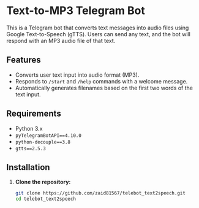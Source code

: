 # Text-to-MP3 Telegram Bot

This is a Telegram bot that converts text messages into audio files using Google Text-to-Speech (gTTS). Users can send any text, and the bot will respond with an MP3 audio file of that text.

## Features
- Converts user text input into audio format (MP3).
- Responds to `/start` and `/help` commands with a welcome message.
- Automatically generates filenames based on the first two words of the text input.

## Requirements
- Python 3.x
- `pyTelegramBotAPI==4.10.0`
- `python-decouple==3.8`
- `gtts==2.5.3`

## Installation

1. **Clone the repository:**
   ```bash
   git clone https://github.com/zaid81567/telebot_text2speech.git
   cd telebot_text2speech
